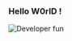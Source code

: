 ### Hello W0rlD !

![Developer fun](https://github.com/[LyriCaGitHubber]/[LyriCaGitHubber]/blob/dev_fun.jpeg?raw=true)


<!--
**LyriCaGitHubber/LyriCaGitHubber** is a ✨ _special_ ✨ repository because its `README.md` (this file) appears on your GitHub profile.

Here are some ideas to get you started:

- 🔭 I’m currently working on ...
- 🌱 I’m currently learning
- 👯 I’m looking to collaborate on ...
- 🤔 I’m looking for help with ...
- 💬 Ask me about ...
- 📫 How to reach me: ...
- 😄 Pronouns: ...
- ⚡ Fun fact: ...
-->
